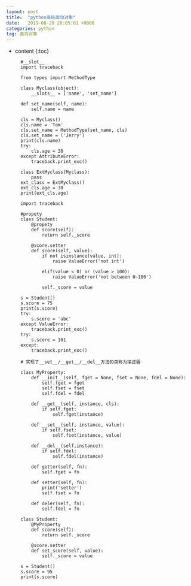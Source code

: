 ```yaml
---
layout: post
title:  "python高级面向对象"
date:   2019-08-20 20:05:01 +0800
categories: python
tag: 面向对象
---
```


* content
{:toc}

        #__slot__
        import traceback

        from types import MethodType

        class Myclass(object):
            __slots__ = ['name', 'set_name']

        def set_name(self, name):
            self.name = name
        
        cls = Myclass()
        cls.name = 'Tom'
        cls.set_name = MethodType(set_name, cls)
        cls.set_name = ('Jerry')
        print(cls.name)
        try:
            cls.age = 30
        except AttributeError:
            traceback.print_exc()

        class ExtMyclass(Myclass):
            pass
        ext_class = ExtMyclass()
        ext_cls.age = 30
        print(ext_cls.age)

        import traceback

        #propety
        class Student:
            @propety
            def score(self):
                return self._score

            @score.setter
            def score(self, value):
                if not isinstance(value, int):
                    raise ValueError('not int')

                elif(value < 0) or (value > 100):
                    raise ValueError('not between 0~100')

                self._score = value

        s = Student()
        s.score = 75
        print(s.score)
        try:
            s.score = 'abc'
        except ValueError:
            traceback.print_exc()
        try:
            s.score = 101
        except:
            traceback.print_exc()

        # 实现了__set__/__get__/__del__方法的类称为描述器

        class MyProperty:
            def __init__(self, fget = None, fset = None, fdel = None):
                self.fget = fget
                self.fset = fset
                self.fdel = fdel

            def __get__(self, instance, cls):
                if self.fget:
                    self.fget(instance)
            
            def __set__(self, instance, value):
                if self.fset:
                    self.fset(instance, value)

            def __del__(self,instance):
                if self.fdel:
                    self.fdel(instance)
            
            def getter(self, fn):
                self.fget = fn
            
            def setter(self, fn):
                print('setter')
                self.fset = fn

            def deler(self, fn):
                self.fdel = fn

        class Student:
            @MyProperty
            def score(self):
                return self._score
            
            @score.setter
            def set_score(self, value):
                self._score = value
        
        s = Student()
        s.score = 95
        print(s.score)

        